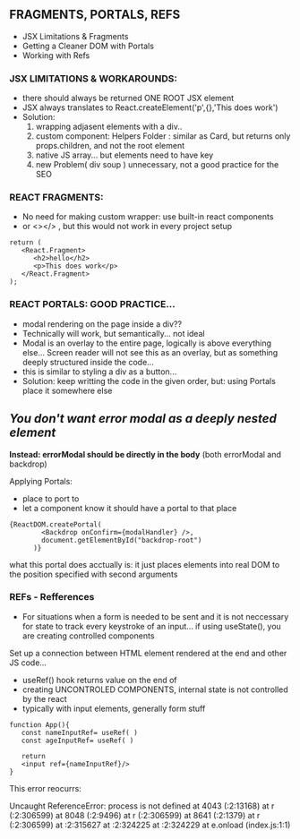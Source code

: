 ## FRAGMENTS, PORTALS, REFS

- JSX Limitations & Fragments
- Getting a Cleaner DOM with Portals
- Working with Refs

### JSX LIMITATIONS & WORKAROUNDS:

- there should always be returned ONE ROOT JSX element
- JSX always translates to React.createElement('p',{},'This does work')
- Solution:
  1.  wrapping adjasent elements with a div..
  2.  custom component: Helpers Folder : similar as Card, but returns only props.children, and not the root element
  3.  native JS array... but elements need to have key
  4.  new Problem( div soup ) unnecessary, not a good practice for the SEO

### REACT FRAGMENTS:

- No need for making custom wrapper: use built-in react components
- or <></> , but this would not work in every project setup

```
return (
   <React.Fragment>
      <h2>hello</h2>
      <p>This does work</p>
   </React.Fragment>
);
```

### REACT PORTALS: GOOD PRACTICE...

- modal rendering on the page inside a div??
- Technically will work, but semantically... not ideal
- Modal is an overlay to the entire page, logically is above everything else... Screen reader will not see this as an overlay, but as something deeply structured inside the code...
- this is similar to styling a div as a button...
- Solution: keep writting the code in the given order, but: using Portals place it somewhere else

## **_You don't want error modal as a deeply nested element_**

**Instead: errorModal should be directly in the body**
(both errorModal and backdrop)

Applying Portals:

- place to port to
- let a component know it should have a portal to that place

```
{ReactDOM.createPortal(
        <Backdrop onConfirm={modalHandler} />,
        document.getElementById("backdrop-root")
      )}

```

what this portal does acctually is: it just places elements into real DOM to the position specified with second arguments

### REFs - Refferences

- For situations when a form is needed to be sent and it is not neccessary for state to track every keystroke of an input... if using useState(), you are creating controlled components

Set up a connection between HTML element rendered at the end and other JS code...

- useRef() hook returns value on the end of
- creating UNCONTROLED COMPONENTS, internal state is not controlled by the react
- typically with input elements, generally form stuff

```import useRef()
function App(){
   const nameInputRef= useRef( )
   const ageInputRef= useRef( )

   return
   <input ref={nameInputRef}/>
}
```

This error reocurrs:

Uncaught ReferenceError: process is not defined
at 4043 (<anonymous>:2:13168)
at r (<anonymous>:2:306599)
at 8048 (<anonymous>:2:9496)
at r (<anonymous>:2:306599)
at 8641 (<anonymous>:2:1379)
at r (<anonymous>:2:306599)
at <anonymous>:2:315627
at <anonymous>:2:324225
at <anonymous>:2:324229
at e.onload (index.js:1:1)
